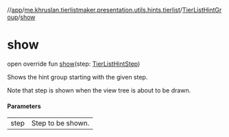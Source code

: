 //[app](../../../index.md)/[me.khruslan.tierlistmaker.presentation.utils.hints.tierlist](../index.md)/[TierListHintGroup](index.md)/[show](show.md)

# show

open override fun [show](show.md)(step: [TierListHintStep](../-tier-list-hint-step/index.md))

Shows the hint group starting with the given step.

Note that step is shown when the view tree is about to be drawn.

#### Parameters

| | |
|---|---|
| step | Step to be shown. |

